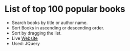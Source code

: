 # List of top 100 popular books
* Search books by title or author name.
* Sort Books in ascending or descending order.
* Sort by dragging the list.
* Live [Website](https://jinpa-t.github.io/Top-100-popular-books/)
* Used: JQuery

